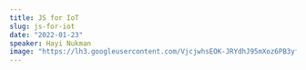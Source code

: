 ```yaml
---
title: JS for IoT
slug: js-for-iot
date: "2022-01-23"
speaker: Hayi Nukman
image: "https://lh3.googleusercontent.com/VjcjwhsEOK-JRYdhJ95mXoz6PB3yfnqYRZ8gi7O8_1NAUdUCaKlP-YvHS7LHrsPREHccEnWmtRJ1r2mTqymb8UfuKVTuv6iDc7u8NQ=w600"
---
```


